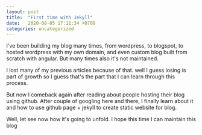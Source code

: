 ```yaml
---
layout: post
title:  "First time with Jekyll"
date:   2020-08-05 17:11:34 +0700
categories: uncategorized
---
```


I've been building my blog many times, from wordpress, to blogspot, to hosted wordpress with my own domain, and even custom blog built from scratch with angular. But many times also it's not maintained.

I lost many of my previous articles because of that. well I guess losing is part of growth so I guess that's the part that I can learn through this process.

But now I comeback again after reading about people hosting their blog using github. After couple of googling here and there, I finally learn about it and how to use github page + jekyll to create static website for blog.

Well, let see now how it's going to unfold. I hope this time I can maintain this blog

